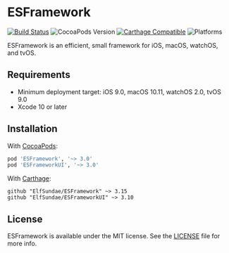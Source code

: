 # ESFramework

[![Build Status](https://travis-ci.org/ElfSundae/ESFramework.svg)](https://travis-ci.org/ElfSundae/ESFramework)
![CocoaPods Version](http://img.shields.io/cocoapods/v/ESFramework.svg)
[![Carthage Compatible](https://img.shields.io/badge/Carthage-compatible-4BC51D.svg?style=flat)](https://github.com/Carthage/Carthage)
![Platforms](https://img.shields.io/cocoapods/p/ESFramework.svg)

ESFramework is an efficient, small framework for iOS, macOS, watchOS, and tvOS.

## Requirements

- Minimum deployment target: iOS 9.0, macOS 10.11, watchOS 2.0, tvOS 9.0
- Xcode 10 or later

## Installation

With [CocoaPods](https://cocoapods.org):

```ruby
pod 'ESFramework', '~> 3.0'
pod 'ESFrameworkUI', '~> 3.0'
```

With [Carthage](https://github.com/Carthage/Carthage):

```ogdl
github "ElfSundae/ESFramework" ~> 3.15
github "ElfSundae/ESFrameworkUI" ~> 3.10
```

## License

ESFramework is available under the MIT license. See the [LICENSE](LICENSE) file for more info.
